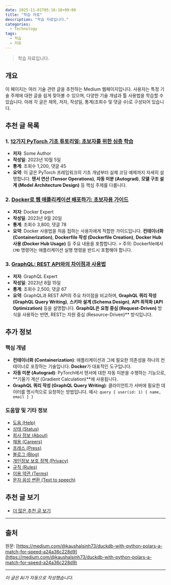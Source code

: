 ```yaml
---
date: 2025-11-01T05:16:18+09:00
title: "학습 자료"
description: "학습 자료입니다."
categories:
  - Technology
tags:
  - 학습
  - 자료
---
```


> 학습 자료입니다.



<!-- more -->

## 개요

이 페이지는 여러 기술 관련 글을 추천하는 Medium 웹페이지입니다. 사용자는 특정 기술 주제에 대한 글을 쉽게 찾아볼 수 있으며, 다양한 기술 개념과 툴 사용법을 학습할 수 있습니다. 아래 각 글은 제목, 저자, 작성일, 통계(조회수 및 댓글 수)로 구성되어 있습니다.

## 추천 글 목록

### 1. [12가지 PyTorch 기초 튜토리얼: 초보자를 위한 심층 학습](https://medium.com/@someauthor/12-basic-pytorch-tutorials-for-beginners-987654321098)
- **저자**: Some Author
- **작성일**: 2023년 10월 5일
- **통계**: 조회수 1,200, 댓글 45
- **요약**: 이 글은 PyTorch 프레임워크의 기초 개념부터 실제 코딩 예제까지 자세히 설명합니다. **텐서 연산 (Tensor Operations)**, **자동 미분 (Autograd)**, **모델 구조 설계 (Model Architecture Design)** 등 핵심 주제를 다룹니다.

### 2. [Docker로 웹 애플리케이션 배포하기: 초보자용 가이드](https://medium.com/@dockerexpert/deploying-web-apps-with-docker-a-step-by-step-guide-123456789012)
- **저자**: Docker Expert
- **작성일**: 2023년 9월 20일
- **통계**: 조회수 3,800, 댓글 78
- **요약**: Docker 사용법을 처음 접하는 사용자에게 적합한 가이드입니다. **컨테이너화 (Containerization)**, **Dockerfile 작성 (Dockerfile Creation)**, **Docker Hub 사용 (Docker Hub Usage)** 등 주요 내용을 포함합니다. > 주의: Dockerfile에서 `CMD` 명령어는 애플리케이션 실행 명령을 반드시 포함해야 합니다.

### 3. [GraphQL: REST API와의 차이점과 사용법](https://medium.com/@graphqlexpert/understanding-graphql-vs-rest-api-123456789012)
- **저자**: GraphQL Expert
- **작성일**: 2023년 8월 15일
- **통계**: 조회수 2,500, 댓글 67
- **요약**: GraphQL과 REST API의 주요 차이점을 비교하며, **GraphQL 쿼리 작성 (GraphQL Query Writing)**, **스키마 설계 (Schema Design)**, **API 최적화 (API Optimization)** 등을 설명합니다. **GraphQL은 요청 중심 (Request-Driven)** 방식을 사용하는 반면, REST는 자원 중심 (Resource-Driven)** 방식입니다.

## 추가 정보

### 핵심 개념
- **컨테이너화 (Containerization)**: 애플리케이션과 그에 필요한 의존성을 하나의 컨테이너로 포장하는 기술입니다. **Docker**가 대표적인 도구입니다.
- **자동 미분 (Autograd)**: PyTorch에서 텐서에 대한 자동 미분을 수행하는 기능으로, **기울기 계산 (Gradient Calculation)**에 사용됩니다.
- **GraphQL 쿼리 작성 (GraphQL Query Writing)**: 클라이언트가 서버에 필요한 데이터를 명시적으로 요청하는 방법입니다. 예시: `query { user(id: 1) { name, email } }`

### 도움말 및 기타 정보
- [도움 (Help)](https://help.medium.com/hc/en-us)
- [상태 (Status)](https://status.medium.com/)
- [회사 정보 (About)](https://medium.com/about)
- [채용 (Careers)](https://medium.com/jobs-at-medium/work-at-medium-959d1a85284e)
- [프레스 (Press)](mailto:pressinquiries@medium.com)
- [블로그 (Blog)](https://blog.medium.com/)
- [개인정보 보호 정책 (Privacy)](https://policy.medium.com/medium-privacy-policy-f03bf92035c9)
- [규칙 (Rules)](https://policy.medium.com/medium-rules-30e5502c4eb4)
- [이용 약관 (Terms)](https://policy.medium.com/medium-terms-of-service-9db0094a1e0f)
- [문자 음성 변환 (Text to speech)](https://speechify.com/medium)

## 추천 글 보기
- [더 많은 추천 글 보기](https://medium.com/?source=post_page---read_next_recirc--a24a36c228d9)

---

## 출처

원문: [https://medium.com/@kaushalsinh73/duckdb-with-python-polars-a-match-for-speed-a24a36c228d9](https://medium.com/@kaushalsinh73/duckdb-with-python-polars-a-match-for-speed-a24a36c228d9)

---

*이 글은 AI가 자동으로 작성했습니다.*
